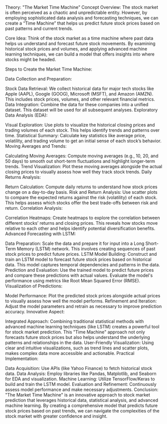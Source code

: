Theory: "The Market Time Machine"
Concept Overview: The stock market is often perceived as a chaotic and unpredictable entity. However, by employing sophisticated data analysis and forecasting techniques, we can create a “Time Machine” that helps us predict future stock prices based on past patterns and current trends.

Core Idea: Think of the stock market as a time machine where past data helps us understand and forecast future stock movements. By examining historical stock prices and volumes, and applying advanced machine learning techniques, we can build a model that offers insights into where stocks might be headed.

Steps to Create the Market Time Machine:

Data Collection and Preparation:

Stock Data Retrieval: We collect historical data for major tech stocks like Apple (AAPL), Google (GOOG), Microsoft (MSFT), and Amazon (AMZN). This includes stock prices, volumes, and other relevant financial metrics.
Data Integration: Combine the data for these companies into a unified dataset. This dataset will be used for all subsequent analyses.
Exploratory Data Analysis (EDA):

Visual Exploration: Use plots to visualize the historical closing prices and trading volumes of each stock. This helps identify trends and patterns over time.
Statistical Summary: Calculate key statistics like average price, volatility, and trading volume to get an initial sense of each stock’s behavior.
Moving Averages and Trends:

Calculating Moving Averages: Compute moving averages (e.g., 10, 20, and 50 days) to smooth out short-term fluctuations and highlight longer-term trends.
Trend Visualization: Plot these moving averages alongside the actual closing prices to visually assess how well they track stock trends.
Daily Returns Analysis:

Return Calculation: Compute daily returns to understand how stock prices change on a day-to-day basis.
Risk and Return Analysis: Use scatter plots to compare the expected returns against the risk (volatility) of each stock. This helps assess which stocks offer the best trade-offs between risk and return.
Correlation Analysis:

Correlation Heatmaps: Create heatmaps to explore the correlation between different stocks’ returns and closing prices. This reveals how stocks move relative to each other and helps identify potential diversification benefits.
Advanced Forecasting with LSTM:

Data Preparation: Scale the data and prepare it for input into a Long Short-Term Memory (LSTM) network. This involves creating sequences of past stock prices to predict future prices.
LSTM Model Building: Construct and train an LSTM model to forecast future stock prices based on historical data. This model captures temporal dependencies and patterns in the data.
Prediction and Evaluation: Use the trained model to predict future prices and compare these predictions with actual values. Evaluate the model's performance using metrics like Root Mean Squared Error (RMSE).
Visualization of Predictions:

Model Performance: Plot the predicted stock prices alongside actual prices to visually assess how well the model performs.
Refinement and Iteration: Adjust the model parameters and retrain as necessary to improve prediction accuracy.
Innovative Aspect:

Integrated Approach: Combining traditional statistical methods with advanced machine learning techniques (like LSTM) creates a powerful tool for stock market prediction. This "Time Machine" approach not only forecasts future stock prices but also helps understand the underlying patterns and relationships in the data.
User-Friendly Visualization: Using clear and intuitive visualizations, such as trend lines and scatter plots, makes complex data more accessible and actionable.
Practical Implementation:

Data Acquisition: Use APIs (like Yahoo Finance) to fetch historical stock data.
Data Analysis: Employ libraries like Pandas, Matplotlib, and Seaborn for EDA and visualization.
Machine Learning: Utilize TensorFlow/Keras to build and train the LSTM model.
Evaluation and Refinement: Continuously assess model performance and make necessary adjustments.
Conclusion: "The Market Time Machine" is an innovative approach to stock market prediction that leverages historical data, statistical analysis, and advanced machine learning. By creating a comprehensive model that predicts future stock prices based on past trends, we can navigate the complexities of the stock market with greater confidence and insight.

